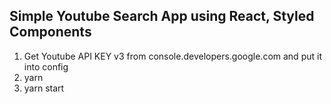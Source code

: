 ## Simple Youtube Search App using React, Styled Components

1. Get Youtube API KEY v3 from console.developers.google.com and put it into config
2. yarn
3. yarn start
